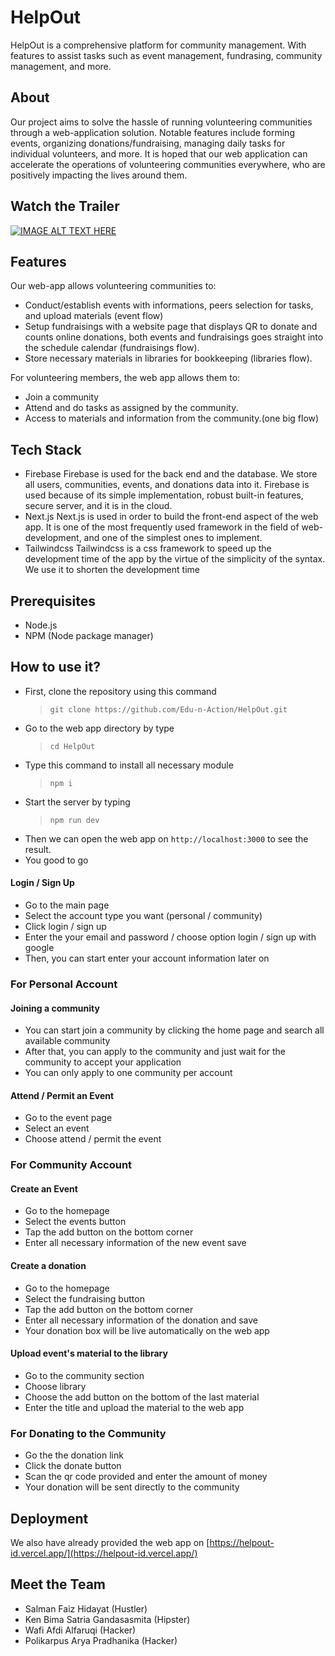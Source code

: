 # HelpOut

HelpOut is a comprehensive platform for community management. With features to assist tasks such as event management, fundrasing, community management, and more.

## About

Our project aims to solve the hassle of running volunteering communities through a web-application solution. Notable features include forming events, organizing donations/fundraising, managing daily tasks for individual volunteers, and more. It is hoped that our web application can accelerate the operations of volunteering communities everywhere, who are positively impacting the lives around them.

## Watch the Trailer

[![IMAGE ALT TEXT HERE](https://img.youtube.com/vi/77B_jcj-X-Y/0.jpg)](https://www.youtube.com/watch?v=77B_jcj-X-Y)

## Features

Our web-app allows volunteering communities to:

- Conduct/establish events with informations, peers selection for tasks, and upload materials (event flow)
- Setup fundraisings with a website page that displays QR to donate and counts online donations, both events and fundraisings goes straight into the schedule calendar (fundraisings flow).
- Store necessary materials in libraries for bookkeeping (libraries flow).

For volunteering members, the web app allows them to:

- Join a community
- Attend and do tasks as assigned by the community.
- Access to materials and information from the community.(one big flow)

## Tech Stack

- Firebase
  Firebase is used for the back end and the database. We store all users, communities, events, and donations data into it. Firebase is used because of its simple implementation, robust built-in features, secure server, and it is in the cloud.
- Next.js
  Next.js is used in order to build the front-end aspect of the web app. It is one of the most frequently used framework in the field of web-development, and one of the simplest ones to implement.
- Tailwindcss
  Tailwindcss is a css framework to speed up the development time of the app by the virtue of the simplicity of the syntax. We use it to shorten the development time

## Prerequisites

- Node.js
- NPM (Node package manager)

## How to use it?

- First, clone the repository using this command
  > ```
  > git clone https://github.com/Edu-n-Action/HelpOut.git
  > ```
- Go to the web app directory by type
  > ```
  > cd HelpOut
  > ```
- Type this command to install all necessary module
  > ```
  > npm i
  > ```
- Start the server by typing
  > ```
  > npm run dev
  > ```
- Then we can open the web app on `http://localhost:3000` to see the result.
- You good to go

#### Login / Sign Up

- Go to the main page
- Select the account type you want (personal / community)
- Click login / sign up
- Enter the your email and password / choose option login / sign up with google
- Then, you can start enter your account information later on

### For Personal Account

#### Joining a community

- You can start join a community by clicking the home page and search all available community
- After that, you can apply to the community and just wait for the community to accept your application
- You can only apply to one community per account

#### Attend / Permit an Event

- Go to the event page
- Select an event
- Choose attend / permit the event

### For Community Account

#### Create an Event

- Go to the homepage
- Select the events button
- Tap the add button on the bottom corner
- Enter all necessary information of the new event save

#### Create a donation

- Go to the homepage
- Select the fundraising button
- Tap the add button on the bottom corner
- Enter all necessary information of the donation and save
- Your donation box will be live automatically on the web app

#### Upload event's material to the library

- Go to the community section
- Choose library
- Choose the add button on the bottom of the last material
- Enter the title and upload the material to the web app

### For Donating to the Community

- Go the the donation link
- Click the donate button
- Scan the qr code provided and enter the amount of money
- Your donation will be sent directly to the community

## Deployment

We also have already provided the web app on [https://helpout-id.vercel.app/](https://helpout-id.vercel.app/)

## Meet the Team

- Salman Faiz Hidayat (Hustler)
- Ken Bima Satria Gandasasmita (Hipster)
- Wafi Afdi Alfaruqi (Hacker)
- Polikarpus Arya Pradhanika (Hacker)
